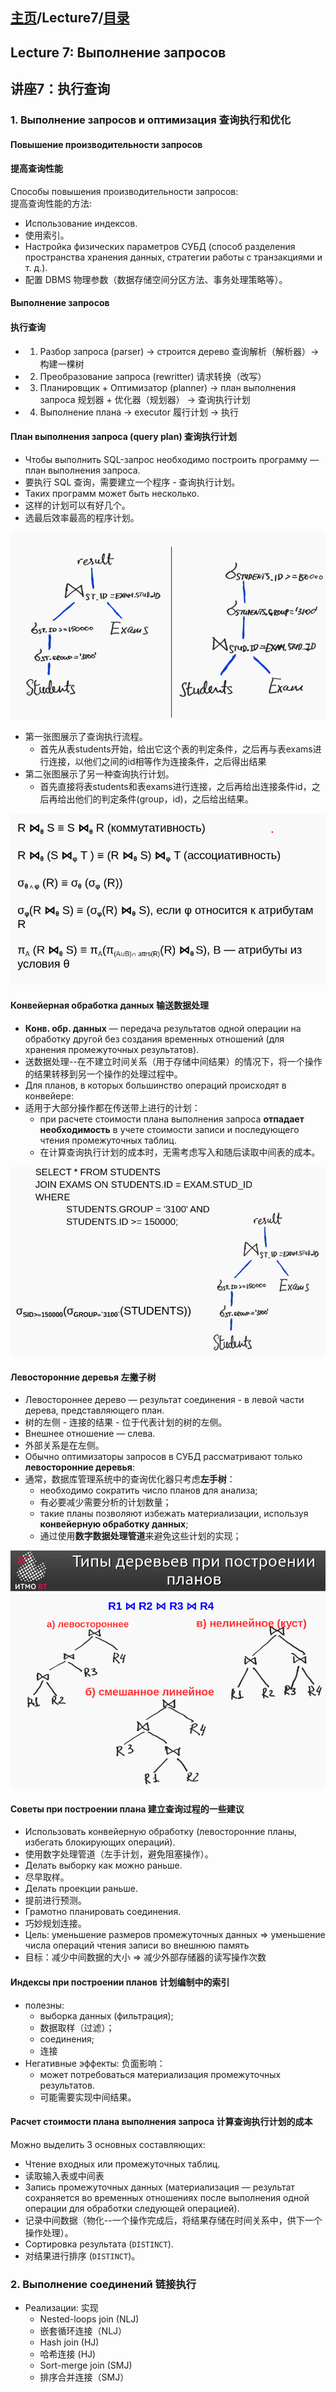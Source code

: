## [主页](../README.md)/Lecture7/[目录](./readme.md)
## Lecture 7: Выполнение запросов  
## 讲座7：执行查询  

### 1. Выполнение запросов и оптимизация 查询执行和优化

#### Повышение производительности запросов
#### 提高查询性能
Способы повышения производительности запросов:  
提高查询性能的方法:  
- Использование индексов.
- 使用索引。
- Настройка физических параметров СУБД (способ разделения пространства хранения данных, стратегии работы с транзакциями и т. д.).
- 配置 DBMS 物理参数（数据存储空间分区方法、事务处理策略等）。

#### Выполнение запросов
#### 执行查询
- 1. Разбор запроса (parser) → строится дерево 查询解析（解析器）→构建一棵树
- 2. Преобразование запроса (rewritter) 请求转换（改写）
- 3. Планировщик + Оптимизатор (planner) → план выполнения запроса  规划器 + 优化器（规划器） → 查询执行计划
- 4. Выполнение плана → executor  履行计划 → 执行

#### План выполнения запроса (query plan) 查询执行计划
- Чтобы выполнить SQL-запрос необходимо построить программу — план выполнения запроса.
- 要执行 SQL 查询，需要建立一个程序 - 查询执行计划。
- Таких программ может быть несколько.
- 这样的计划可以有好几个。
- 选最后效率最高的程序计划。

![](./pics/lec7.1.png)
- 第一张图展示了查询执行流程。
  - 首先从表students开始，给出它这个表的判定条件，之后再与表exams进行连接，以他们之间的id相等作为连接条件，之后得出结果
- 第二张图展示了另一种查询执行计划。
  - 首先直接将表students和表exams进行连接，之后再给出连接条件id，之后再给出他们的判定条件(group，id)，之后给出结果。

![](./pics/lec7.2.png)  

#### Конвейерная обработка данных 输送数据处理
- **Конв. обр. данных** — передача результатов одной операции на обработку другой без создания временных отношений (для хранения промежуточных результатов).
- 送数据处理--在不建立时间关系（用于存储中间结果）的情况下，将一个操作的结果转移到另一个操作的处理过程中。
- Для планов, в которых большинство операций происходят в конвейере:
- 适用于大部分操作都在传送带上进行的计划：
  - при расчете стоимости плана выполнения запроса **отпадает необходимость** в учете стоимости записи и последующего чтения промежуточных таблиц.
  - 在计算查询执行计划的成本时，无需考虑写入和随后读取中间表的成本。

![](./pics/lec7.3.png)

#### Левосторонние деревья 左撇子树
- Левостороннее дерево — результат соединения - в левой части дерева, представляющего план.
- 树的左侧 - 连接的结果 - 位于代表计划的树的左侧。
- Внешнее отношение — слева.
- 外部关系是在左侧。
- Обычно оптимизаторы запросов в СУБД рассматривают только **левосторонние деревья**:
- 通常，数据库管理系统中的查询优化器只考虑**左手树**：
  - необходимо сократить число планов для анализа; 
  - 有必要减少需要分析的计划数量；
  - такие планы позволяют избежать материализации, используя **конвейерную обработку данных**;
  - 通过使用**数字数据处理管道**来避免这些计划的实现；

![](./pics/lec7.4.png)

#### Советы при построении плана 建立查询过程的一些建议
- Использовать конвейерную обработку (левосторонние планы, избегать блокирующих операций).
- 使用数字处理管道（左手计划，避免阻塞操作）。
- Делать выборку как можно раньше. 
- 尽早取样。
- Делать проекции раньше.
- 提前进行预测。
- Грамотно планировать соединения.
- 巧妙规划连接。
- Цель: уменьшение размеров промежуточных данных => уменьшение числа операций чтения записи во внешнюю память
- 目标：减少中间数据的大小 => 减少外部存储器的读写操作次数

#### Индексы при построении планов 计划编制中的索引
- полезны:
  - выборка данных (фильтрация);
  - 数据取样（过滤）；
  - соединения;
  - 连接
- Негативные эффекты: 负面影响：
  - может потребоваться материализация промежуточных результатов.
  - 可能需要实现中间结果。


#### Расчет стоимости плана выполнения запроса 计算查询执行计划的成本 
Можно выделить 3 основных составляющих:
- Чтение входных или промежуточных таблиц.
- 读取输入表或中间表 
- Запись промежуточных данных (материализация — результат сохраняется во временных отношениях после выполнения одной операции для обработки следующей операцией).
- 记录中间数据（物化--一个操作完成后，将结果存储在时间关系中，供下一个操作处理）。 
- Сортировка результата (`DISTINCT`).
- 对结果进行排序 (`DISTINCT`)。

### 2. Выполнение соединений 链接执行
- Реализации: 实现
  -  Nested-loops join (NLJ)
  -  嵌套循环连接（NLJ）
  -  Hash join (HJ)
  -  哈希连接 (HJ)
  -  Sort-merge join (SMJ)
  -  排序合并连接（SMJ）